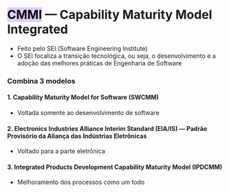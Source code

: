 # <mark style="background: #D2B3FFA6;">CMMI</mark> — Capability Maturity Model Integrated
* Feito pelo SEI (Software Engineering Institute)
* O SEI focaliza a transição tecnológica, ou seja, o desenvolvimento e a adoção das melhores práticas de Engenharia de Software

### Combina 3 modelos
#### 1. Capability Maturity Model for Software (SWCMM)
* Voltada somente ao desenvolvimento de software
#### 2. Electronics Industries Alliance Interim Standard (EIA/IS) — Padrão Provisório da Aliança das Indústrias Eletrônicas
* Voltado para a parte eletrônica
#### 3. Integrated Products Development Capability Maturity Model (IPDCMM) 
* Melhoramento dos processos como um todo 

